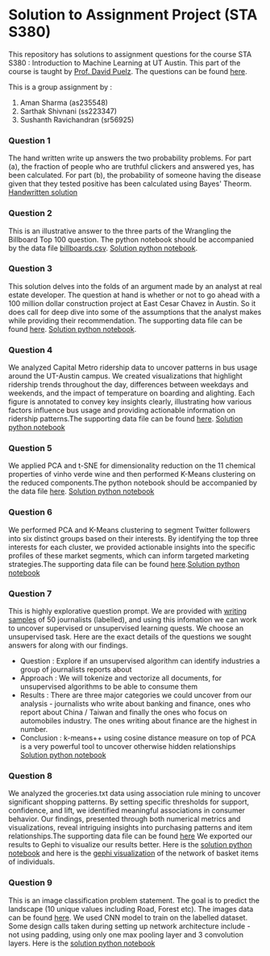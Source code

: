 # Solution to Assignment Project (STA S380)

This repository has solutions to assignment questions for the course STA S380 : Introduction to Machine Learning at UT Austin. This part of the course is taught by [Prof. David Puelz](https://www.mccombs.utexas.edu/faculty-and-research/faculty-directory/david-puelz/). The questions can be found [here](https://github.com/dpuelz/STA380/tree/master/exercises).

This is a group assignment by :
1. Aman Sharma (as235548)
2. Sarthak Shivnani (ss223347)
3. Sushanth Ravichandran (sr56925)

### Question 1
The hand written write up answers the two probability problems. For part (a), the fraction of people who are truthful clickers and answered yes, has been calculated. For part (b), the probability of someone having the disease given that they tested positive has been calculated using Bayes' Theorm. [Handwritten solution](https://github.com/aman-uta-kgp/ML_Assignment_Prof_Puelz/blob/main/question%201.pdf)

### Question 2
This is an illustrative answer to the three parts of the Wrangling the Billboard Top 100 question. The python notebook should be accompanied by the data file [billboards.csv](https://github.com/dpuelz/STA380/blob/master/data/billboard.csv). [Solution python notebook](https://github.com/aman-uta-kgp/ML_Assignment_Prof_Puelz/blob/main/Question2.ipynb).

### Question 3
This solution delves into the folds of an argument made by an analyst at real estate developer. The question at hand is whether or not to go ahead with a 100 million dollar construction project at East Cesar Chavez in Austin. So it does call for deep dive into some of the assumptions that the analyst makes while providing their recommendation. The supporting data file can be found [here](https://github.com/dpuelz/STA380/blob/master/data/greenbuildings.csv). [Solution python notebook](https://github.com/aman-uta-kgp/ML_Assignment_Prof_Puelz/blob/main/Question3.ipynb).

### Question 4
We analyzed Capital Metro ridership data to uncover patterns in bus usage around the UT-Austin campus. We created visualizations that highlight ridership trends throughout the day, differences between weekdays and weekends, and the impact of temperature on boarding and alighting. Each figure is annotated to convey key insights clearly, illustrating how various factors influence bus usage and providing actionable information on ridership patterns.The supporting data file can be found [here](https://github.com/dpuelz/STA380/blob/master/data/capmetro_UT.csv). [Solution python notebook](https://github.com/aman-uta-kgp/ML_Assignment_Prof_Puelz/blob/main/Question%204.ipynb)

### Question 5
We applied PCA and t-SNE for dimensionality reduction on the 11 chemical properties of vinho verde wine and then performed K-Means clustering on the reduced components.The python notebook should be accompanied by the data file [here](https://github.com/dpuelz/STA380/blob/master/data/wine.csv). [Solution python notebook](https://github.com/aman-uta-kgp/ML_Assignment_Prof_Puelz/blob/main/Question%205.ipynb)

### Question 6
We performed PCA and K-Means clustering to segment Twitter followers into six distinct groups based on their interests. By identifying the top three interests for each cluster, we provided actionable insights into the specific profiles of these market segments, which can inform targeted marketing strategies.The supporting data file can be found [here](https://github.com/dpuelz/STA380/blob/master/data/social_marketing.csv).[Solution python notebook](https://github.com/aman-uta-kgp/ML_Assignment_Prof_Puelz/blob/main/Question%206.ipynb)

### Question 7
This is highly explorative question prompt. We are provided with [writing samples](https://github.com/dpuelz/STA380/tree/master/data/ReutersC50) of 50 journalists (labelled), and using this infomation we can work to uncover supervised or unsupervised learning quests. We choose an unsupervised task. Here are the exact details of the questions we sought answers for along with our findings. <br>
- Question : Explore if an unsupervised algorithm can identify industries a group of journalists reports about
- Approach : We will tokenize and vectorize all documents, for unsupervised algorithms to be able to consume them
- Results : There are three major categories we could uncover from our analysis - journalists who write about banking and finance, ones who report about China / Taiwan and finally the ones who focus on automobiles industry. The ones writing about finance are the highest in number.
- Conclusion : k-means++ using cosine distance measure on top of PCA is a very powerful tool to uncover otherwise hidden relationships
[Solution python notebook](https://github.com/aman-uta-kgp/ML_Assignment_Prof_Puelz/blob/main/Ques_7.ipynb)

### Question 8
We analyzed the groceries.txt data using association rule mining to uncover significant shopping patterns. By setting specific thresholds for support, confidence, and lift, we identified meaningful associations in consumer behavior. Our findings, presented through both numerical metrics and visualizations, reveal intriguing insights into purchasing patterns and item relationships.The supporting data file can be found [here](https://github.com/dpuelz/STA380/blob/master/data/groceries.txt) We exported our results to Gephi to visualize our results better. Here is the [solution python notebook](https://github.com/aman-uta-kgp/ML_Assignment_Prof_Puelz/blob/main/Question%208.ipynb) and here is the [gephi visualization]([https://github.com/aman-uta-kgp/ML_Assignment_Prof_Puelz/blob/main/Question%208%20Gephi%20Image.png](https://github.com/aman-uta-kgp/ML_Assignment_Prof_Puelz/blob/main/Updated%20Question%208%20Gephi%20.png)) of the network of basket items of individuals.


### Question 9
This is an image classification problem statement. The goal is to predict the landscape (10 unique values including Road, Forest etc). The images data can be found [here](https://github.com/dpuelz/STA380/tree/master/data/EuroSAT_RGB). We used CNN model to train on the labelled dataset. Some design calls taken during setting up network architecture include - not using padding, using only one max pooling layer and 3 convolution layers. Here is the [solution python notebook](https://github.com/aman-uta-kgp/ML_Assignment_Prof_Puelz/blob/main/Ques_9.ipynb)
